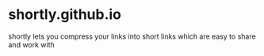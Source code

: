 # shortly.github.io
shortly lets you  compress your links into short links which are easy to share and work with
